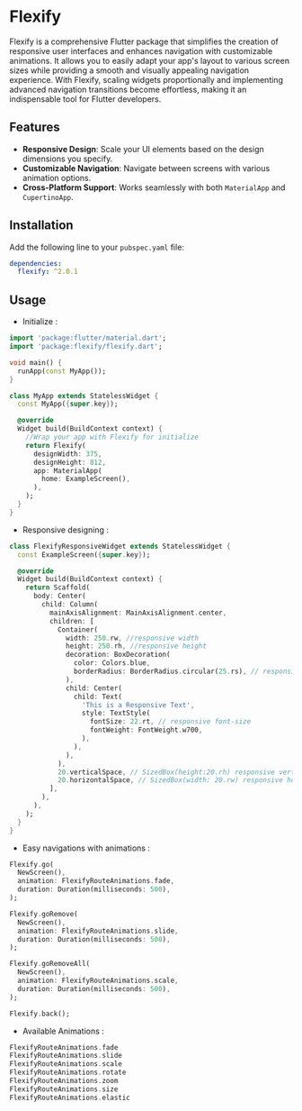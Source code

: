 # Flexify

Flexify is a comprehensive Flutter package that simplifies the creation of responsive user interfaces and enhances navigation with customizable animations. It allows you to easily adapt your app's layout to various screen sizes while providing a smooth and visually appealing navigation experience. With Flexify, scaling widgets proportionally and implementing advanced navigation transitions become effortless, making it an indispensable tool for Flutter developers.


## Features

- **Responsive Design**: Scale your UI elements based on the design dimensions you specify.
- **Customizable Navigation**: Navigate between screens with various animation options.
- **Cross-Platform Support**: Works seamlessly with both `MaterialApp` and `CupertinoApp`.

## Installation

Add the following line to your `pubspec.yaml` file:

```yaml
dependencies:
  flexify: ^2.0.1
  ```


<!-- ## Screenshot

<img src="https://raw.githubusercontent.com/nijatumuyev/flexify/main/assets/example.png" alt="Screenshot" width="250"/> -->

## Usage

- Initialize : 

```dart
import 'package:flutter/material.dart';
import 'package:flexify/flexify.dart';

void main() {
  runApp(const MyApp());
}

class MyApp extends StatelessWidget {
  const MyApp({super.key});

  @override
  Widget build(BuildContext context) {
    //Wrap your app with Flexify for initialize
    return Flexify(
      designWidth: 375,
      designHeight: 812,
      app: MaterialApp(
        home: ExampleScreen(),
      ),
    );
  }
}
```

- Responsive designing : 

```dart
class FlexifyResponsiveWidget extends StatelessWidget {
  const ExampleScreen({super.key});

  @override
  Widget build(BuildContext context) {
    return Scaffold(
      body: Center(
        child: Column(
          mainAxisAlignment: MainAxisAlignment.center,
          children: [
            Container(
              width: 250.rw, //responsive width
              height: 250.rh, //responsive height
              decoration: BoxDecoration(
                color: Colors.blue,
                borderRadius: BorderRadius.circular(25.rs), // responsive size
              ),
              child: Center(
                child: Text(
                  'This is a Responsive Text',
                  style: TextStyle(
                    fontSize: 22.rt, // responsive font-size
                    fontWeight: FontWeight.w700,
                  ),
                ),
              ),
            ),
            20.verticalSpace, // SizedBox(height:20.rh) responsive vertical space
            20.horizontalSpace, // SizedBox(width: 20.rw) responsive horizontal space
          ],
        ),
      ),
    );
  }
}
```

- Easy navigations with animations : 

```dart
Flexify.go(
  NewScreen(),
  animation: FlexifyRouteAnimations.fade,
  duration: Duration(milliseconds: 500),
);

Flexify.goRemove(
  NewScreen(),
  animation: FlexifyRouteAnimations.slide,
  duration: Duration(milliseconds: 500),
);

Flexify.goRemoveAll(
  NewScreen(),
  animation: FlexifyRouteAnimations.scale,
  duration: Duration(milliseconds: 500),
);

Flexify.back();
```

- Available Animations :

```dart
FlexifyRouteAnimations.fade
FlexifyRouteAnimations.slide
FlexifyRouteAnimations.scale
FlexifyRouteAnimations.rotate
FlexifyRouteAnimations.zoom
FlexifyRouteAnimations.size
FlexifyRouteAnimations.elastic
```
